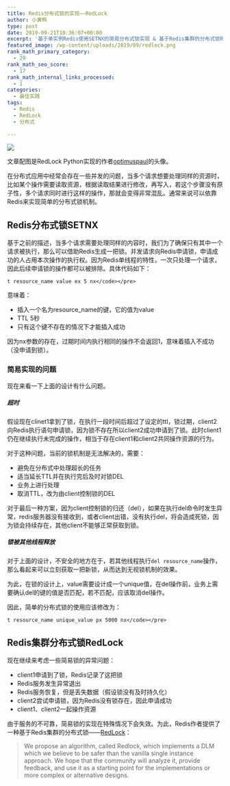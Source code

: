 ```yaml
---
title: Redis分布式锁的实现——RedLock
author: 小黄鸭
type: post
date: 2019-09-21T10:36:07+00:00
excerpt: '基于单实例Redis使用SETNX的简易分布式锁实现 & 基于Redis集群的分布式锁RedLock实现'
featured_image: /wp-content/uploads/2019/09/redlock.png
rank_math_primary_category:
  - 29
rank_math_seo_score:
  - 17
rank_math_internal_links_processed:
  - 1
categories:
  - 最佳实践
tags:
  - Redis
  - RedLock
  - 分布式

---
```

![](../2019/09/redlock-py.png")

文章配图是RedLock Python实现的作者[optimuspaul][1]的头像。

在分布式应用中经常会存在一些并发的问题，当多个请求想要处理同样的资源时，比如某个操作需要读取资源，根据读取结果进行修改，再写入，若这个步骤没有原子性，多个请求同时进行这样的操作，那就会变得非常混乱。通常来说可以依靠Redis来实现简单的分布式锁机制。

## Redis分布式锁SETNX

基于之前的描述，当多个请求需要处理同样的内容时，我们为了确保只有其中一个请求被执行，那么可以借助Redis生成一把锁。并发请求向Redis申请锁，申请成功的人占用本次操作的执行权。因为Redis单线程的特性，一次只处理一个请求，因此后续申请锁的操作都可以被排除。具体代码如下：

```
t resource_name value ex 5 nx</code></pre>

```
意味着：

  * 插入一个名为resource_name的键，它的值为value
  * TTL 5秒
  * 只有这个键不存在的情况下才能插入成功

因为nx参数的存在，过期时间内执行相同的操作不会返回1，意味着插入不成功（没申请到锁）。

### 简易实现的问题

现在来看一下上面的设计有什么问题。

##### 超时

假设现在clinet1拿到了锁，在执行一段时间后超过了设定的ttl，锁过期，client2向Redis执行语句申请锁，因为锁不存在所以client2成功申请到了锁。此时client1仍在继续执行未完成的操作，相当于存在client1和client2共同操作资源的行为。

对于这种问题，当前的锁机制是无法解决的，需要：

  * 避免在分布式中处理超长的任务
  * 适当延长TTL并在执行完后及时对锁DEL
  * 业务上进行处理
  * 取消TTL，改为由client控制锁的DEL

对于最后一种方案，因为client控制锁的归还（del），如果在执行del命令时发生异常，redis服务器没有接收到，或者client出错，没有执行del，将会造成死锁，因为锁会持续存在，其他client不能够正常获取到锁。

##### 锁被其他线程释放

对于上面的设计，不安全的地方在于，若其他线程执行`del resource_name`操作，那么看起来可以立刻获取一把新锁，从而达到无视锁机制的效果。

为此，在锁的设计上，value需要设计成一个unique值，在del操作前，业务上需要确认del的键的值是否匹配，若不匹配，应该取消del操作。

因此，简单的分布式锁的使用应该修改为：

```
t resource_name unique_value px 5000 nx</code></pre>

```
## Redis集群分布式锁RedLock

现在继续来考虑一些简易锁的异常问题：

  * client1申请到了锁，Redis记录了这把锁
  * Redis服务发生异常退出
  * Redis服务恢复，但是丢失数据（假设锁没有及时持久化）
  * client2尝试申请锁，因为Redis没有锁存在，因此申请成功
  * client1、client2一起操作资源

由于服务的不可靠，简易锁的实现在特殊情况下会失效。为此，Redis作者提供了一种基于Redis集群的分布式锁——[RedLock][2]：

<blockquote class="wp-block-quote">
  <p>
    We propose an algorithm, called Redlock, which implements a DLM which we believe to be safer than the vanilla single instance approach. We hope that the community will analyze it, provide feedback, and use it as a starting point for the implementations or more complex or alternative designs.
  </p>
</blockquote>

 [1]: https://github.com/SPSCommerce/redlock-py/commits?author=optimuspaul
 [2]: https://redis.io/topics/distlock
